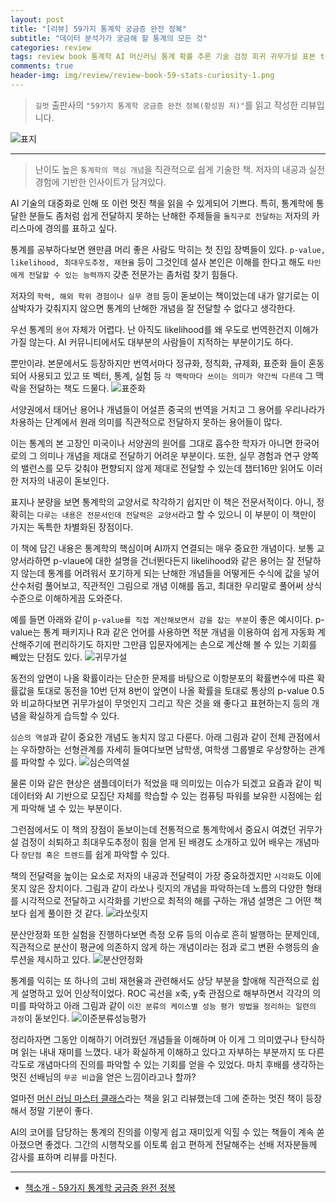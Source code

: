 ```yaml
---  
layout: post  
title: "[리뷰] 59가지 통계학 궁금증 완전 정복"  
subtitle: "데이터 분석가가 궁금해 할 통계의 모든 것"  
categories: review  
tags: review book 통계학 AI 머신러닝 통계 확률 추론 기술 검정 회귀 귀무가설 표본 t검정 분산분석 우도 릿지 라쏘 ROC     
comments: true  
header-img: img/review/review-book-59-stats-curiosity-1.png
---  
```

  
> `길벗` 출판사의 `"59가지 통계학 궁금증 완전 정복(황성원 저)"`를 읽고 작성한 리뷰입니다.  

![표지](https://theorydb.github.io/assets/img/review/review-book-59-stats-curiosity-1.png)  

---

> 난이도 높은 `통계학의 핵심 개념`을 직관적으로 쉽게 기술한 책. 저자의 내공과 실전 경험에 기반한 인사이트가 담겨있다.

AI 기술의 대중화로 인해 또 이런 멋진 책을 읽을 수 있게되어 기쁘다. 특히, 통계학에 통달한 분들도 좀처럼 쉽게 전달하지 못하는 난해한 주제들을 `돌직구로 전달하는` 저자의 카리스마에 경의를 표하고 싶다. 

통계를 공부하다보면 왠만큼 머리 좋은 사람도 막히는 첫 진입 장벽들이 있다. `p-value, likelihood, 최대우도추정, 재현율` 등이 그것인데 설사 본인은 이해를 한다고 해도 `타인에게 전달할 수 있는 능력까지` 갖춘 전문가는 좀처럼 찾기 힘들다. 

저자의 `학력, 해외 학위 경험이나 실무 경험` 등이 돋보이는 책이었는데 내가 알기로는 이 삼박자가 갖춰지지 않으면 통계의 난해한 개념을 잘 전달할 수 없다고 생각한다. 

우선 통계의 `용어` 자체가 어렵다. 난 아직도 likelihood를 왜 우도로 번역한건지 이해가 가질 않는다. AI 커뮤니티에서도 대부분의 사람들이 지적하는 부분이기도 하다. 

뿐만이랴. 본문에서도 등장하지만 번역서마다 정규화, 정칙화, 규제화, 표준화 들이 혼동되어 사용되고 있고 또 벡터, 통계, 실험 등 `각 맥락마다 쓰이는 의미가 약간씩 다른데` 그 맥락을 전달하는 책도 드물다. 
![표준화](https://theorydb.github.io/assets/img/review/review-book-59-stats-curiosity-4.png)  

서양권에서 태어난 용어나 개념들이 어설픈 중국의 번역을 거치고 그 용어를 우리나라가 차용하는 단계에서 원래 의미를 직관적으로 전달하지 못하는 용어들이 많다. 

이는 통계의 본 고장인 미국이나 서양권의 원어를 그대로 흡수한 학자가 아니면 한국어로의 그 의미나 개념을 제대로 전달하기 어려운 부분이다. 또한, 실무 경험과 연구 양쪽의 밸런스를 모두 갖춰야 편향되지 않게 제대로 전달할 수 있는데 챕터16만 읽어도 이러한 저자의 내공이 돋보인다.

표지나 분량을 보면 통계학의 교양서로 착각하기 쉽지만 이 책은 전문서적이다. 아니, 정확히는 `다루는 내용은 전문서인데 전달력은 교양서`라고 할 수 있으니 이 부분이 이 책만이 가지는 독특한 차별화된 장점이다.

이 책에 담긴 내용은 통계학의 핵심이며 AI까지 연결되는 매우 중요한 개념이다. 보통 교양서라하면 p-vlaue에 대한 설명을 건너뛴다든지 likelihood와 같은 용어는 잘 전달하지 않는데 통계를 어려워서 포기하게 되는 난해한 개념들을 어떻게든 수식에 값을 넣어 산수처럼 풀어보고, 직관적인 그림으로 개념 이해를 돕고, 최대한 우리말로 풀어써 상식 수준으로 이해하게끔 도와준다. 

예를 들면 아래와 같이 `p-value를 직접 계산해보면서 감을 잡는 부분`이 좋은 예시이다. p-value는 통계 패키지나 R과 같은 언어를 사용하면 적분 개념을 이용하여 쉽게 자동화 계산해주기에 편리하기도 하지만 그만큼 입문자에게는 손으로 계산해 볼 수 있는 기회를 빼았는 단점도 있다. 
![귀무가설](https://theorydb.github.io/assets/img/review/review-book-59-stats-curiosity-8.png)  

동전의 앞면이 나올 확률이라는 단순한 문제를 바탕으로 이항분포의 확률변수에 따른 확률값을 토대로 동전을 10번 던져 8번이 앞면이 나올 확률을 토대로 통상의 p-value 0.5와 비교하다보면 귀무가설이 무엇인지 그리고 작은 것을 왜 좋다고 표현하는지 등의 개념을 확실하게 습득할 수 있다. 

`심슨의 역설`과 같이 중요한 개념도 놓치지 않고 다룬다. 아래 그림과 같이 전체 관점에서는 우하향하는 선형관계를 자세히 들여다보면 남학생, 여학생 그룹별로 우상향하는 관계를 파악할 수 있다. 
![심슨의역설](https://theorydb.github.io/assets/img/review/review-book-59-stats-curiosity-2.png)  

물론 이와 같은 현상은 샘플데이터가 적었을 때 의미있는 이슈가 되겠고 요즘과 같이 빅데이터와 AI 기반으로 모집단 자체를 학습할 수 있는 컴퓨팅 파워를 보유한 시점에는 쉽게 파악해 낼 수 있는 부분이다. 

그런점에서도 이 책의 장점이 돋보이는데 전통적으로 통계학에서 중요시 여겼던 귀무가설 검정이 쇠퇴하고 최대우도추정이 힘을 얻게 된 배경도 소개하고 있어 배우는 개념마다 `장단점 혹은 트렌드`를 쉽게 파악할 수 있다. 

책의 전달력을 높이는 요소로 저자의 내공과 전달력이 가장 중요하겠지만 `시각화`도 이에 못지 않은 장치이다. 그림과 같이 라쏘나 릿지의 개념을 파악하는데 노름의 다양한 형태를 시각적으로 전달하고 시각화를 기반으로 최적의 해를 구하는 개념 설명은 그 어떤 책보다 쉽게 풀이한 것 같다. 
![라쏘릿지](https://theorydb.github.io/assets/img/review/review-book-59-stats-curiosity-3.png)  

분산안정화 또한 실험을 진행하다보면 측정 오류 등의 이슈로 흔히 발행하는 문제인데, 직관적으로 분산이 평균에 의존하지 않게 하는 개념이라는 점과 로그 변환 수행등의 솔루션을 제시하고 있다.
![분산안정화](https://theorydb.github.io/assets/img/review/review-book-59-stats-curiosity-6.png)  

통계를 익히는 또 하나의 고비 재현율과 관련해서도 상당 부분을 할애해 직관적으로 쉽게 설명하고 있어 인상적이었다. ROC 곡선을 x축, y축 관점으로 해부하면서 각각의 의미를 파악하고 아래 그림과 같이 `이진 분류의 케이스별 성능 평가 방법을 정리하는 일련의 과정`이 돋보인다.
![이준분류성능평가](https://theorydb.github.io/assets/img/review/review-book-59-stats-curiosity-5.png)  

정리하자면 그동안 이해하기 어려웠던 개념들을 이해하며 아 이게 그 의미였구나 탄식하며 읽는 내내 재미를 느꼈다. 내가 확실하게 이해하고 있다고 자부하는 부분까지 또 다른 각도로 개념마다의 진의를 파악할 수 있는 기회를 얻을 수 있었다. 마치 후배를 생각하는 멋진 선배님의 `무공 비급`을 얻은 느낌이라고나 할까?

얼마전 [머신 러닝 마스터 클래스](https://theorydb.github.io/review/2025/04/12/review-book-ml-master/)라는 책을 읽고 리뷰했는데 그에 준하는 멋진 책이 등장해서 정말 기분이 좋다. 

AI의 코어를 담당하는 통계의 진의를 이렇게 쉽고 재미있게 익힐 수 있는 책들이 계속 쏟아졌으면 좋겠다. 그간의 시행착오를 이토록 쉽고 편하게 전달해주는 선배 저자분들께 감사를 표하며 리뷰를 마친다. 

---

* [책소개 - 59가지 통계학 궁금증 완전 정복](https://www.yes24.com/Product/Goods/146344298)

